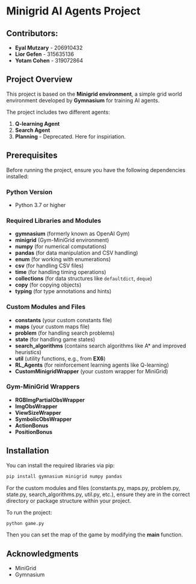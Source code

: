 # Minigrid AI Agents Project

## Contributors:
- **Eyal Mutzary** - 206910432  
- **Lior Gefen** - 315635136  
- **Yotam Cohen** - 319072864  

## Project Overview
This project is based on the **Minigrid environment**, a simple grid world environment developed by **Gymnasium** for training AI agents.

The project includes two different agents:
1. **Q-learning Agent**
2. **Search Agent**
3. **Planning** - Deprecated. Here for inspiriation.

## Prerequisites
Before running the project, ensure you have the following dependencies installed:

### Python Version
- Python 3.7 or higher

### Required Libraries and Modules
- **gymnasium** (formerly known as OpenAI Gym)
- **minigrid** (Gym-MiniGrid environment)
- **numpy** (for numerical computations)
- **pandas** (for data manipulation and CSV handling)
- **enum** (for working with enumerations)
- **csv** (for handling CSV files)
- **time** (for handling timing operations)
- **collections** (for data structures like `defaultdict`, `deque`)
- **copy** (for copying objects)
- **typing** (for type annotations and hints)

### Custom Modules and Files
- **constants** (your custom constants file)
- **maps** (your custom maps file)
- **problem** (for handling search problems)
- **state** (for handling game states)
- **search_algorithms** (contains search algorithms like A* and improved heuristics)
- **util** (utility functions, e.g., from **EX6**)
- **RL_Agents** (for reinforcement learning agents like Q-learning)
- **CustomMinigridWrapper** (your custom wrapper for MiniGrid)

### Gym-MiniGrid Wrappers
- **RGBImgPartialObsWrapper**
- **ImgObsWrapper**
- **ViewSizeWrapper**
- **SymbolicObsWrapper**
- **ActionBonus**
- **PositionBonus**

## Installation
You can install the required libraries via pip:

```bash
pip install gymnasium minigrid numpy pandas
```

For the custom modules and files (constants.py, maps.py, problem.py, state.py, search_algorithms.py, util.py, etc.),
ensure they are in the correct directory or package structure within your project.

To run the project:

```bash
python game.py
```
Then you can set the map of the game by modifying the __main__ function.


## Acknowledgments
- MiniGrid
- Gymnasium
